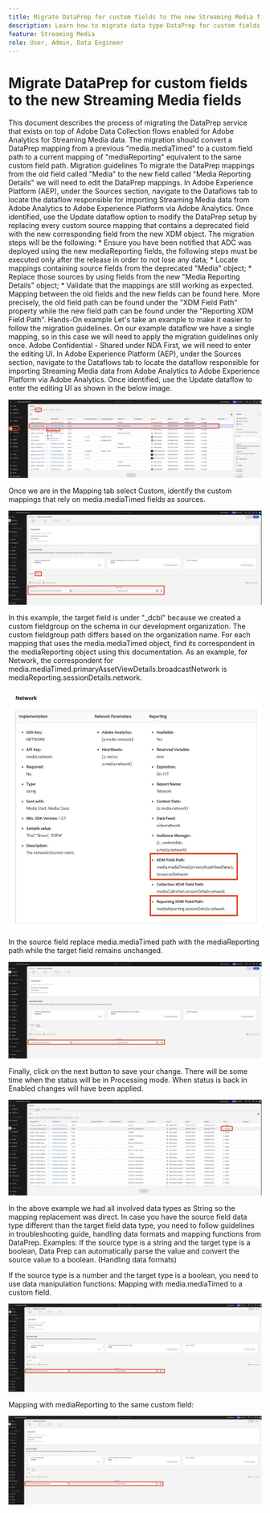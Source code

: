```yaml
---
title: Migrate DataPrep for custom fields to the new Streaming Media fields
description: Learn how to migrate data type DataPrep for custom fields to the new Streaming Media fields
feature: Streaming Media
role: User, Admin, Data Engineer
---
```

# Migrate DataPrep for custom fields to the new Streaming Media fields

This document describes the process of migrating the DataPrep service that exists on top of Adobe Data Collection flows enabled for Adobe Analytics for Streaming Media data. The migration should convert a DataPrep mapping from a previous "media.mediaTimed" to a custom field path to a current mapping of "mediaReporting" equivalent to the same custom field path.
Migration guidelines
To migrate the DataPrep mappings from the old field called "Media" to the new field called "Media Reporting Details" we will need to edit the DataPrep mappings.
In Adobe Experience Platform (AEP), under the Sources section, navigate to the Dataflows tab to locate the dataflow responsible for importing Streaming Media data from Adobe Analytics to Adobe Experience Platform via Adobe Analytics. Once identified, use the Update dataflow option to modify the DataPrep setup by replacing every custom source mapping that contains a deprecated field with the new corresponding field from the new XDM object.
The migration steps will be the following:
*
Ensure you have been notified that ADC was deployed using the new mediaReporting fields, the following steps must be executed only after the release in order to not lose any data;
*
Locate mappings containing source fields from the deprecated "Media" object;
*
Replace those sources by using fields from the new "Media Reporting Details" object;
*
Validate that the mappings are still working as expected.
Mapping between the old fields and the new fields can be found here. More precisely, the old field path can be found under the "XDM Field Path" property while the new field path can be found under the "Reporting XDM Field Path".
Hands-On example
Let's take an example to make it easier to follow the migration guidelines.
On our example dataflow we have a single mapping, so in this case we will need to apply the migration guidelines only once.
Adobe Confidential - Shared under NDA
First, we will need to enter the editing UI. In Adobe Experience Platform (AEP), under the Sources section, navigate to the Dataflows tab to locate the dataflow responsible for importing Streaming Media data from Adobe Analytics to Adobe Experience Platform via Adobe Analytics. Once identified, use the Update dataflow to enter the editing UI as shown in the below image.

![AEP dataflow](assets/aep-dataflow.jpeg)

Once we are in the Mapping tab select Custom, identify the custom mappings that rely on media.mediaTimed fields as sources.

![AEP dataflow continued](assets/aep-dataflow2.jpeg)

In this example, the target field is under "_dcbl" because we created a custom fieldgroup on the schema in our development organization. The custom fieldgroup path differs based on the organization name.
For each mapping that uses the media.mediaTimed object, find its correspondent in the mediaReporting object using this documentation. As an example, for Network, the correspondent for media.mediaTimed.primaryAssetViewDetails.broadcastNetwork is mediaReporting.sessionDetails.network.

![Updated XDM field path](assets/xdm-field-path-old-and-new.jpeg)

In the source field replace media.mediaTimed path with the mediaReporting path while the target field remains unchanged.

![AEP dataflow continued](assets/aep-dataflow3.jpeg)

Finally, click on the next button to save your change.
There will be some time when the status will be in Processing mode. When status is back in Enabled changes will have been applied.

![AEP dataflow continued](assets/aep-dataflow5.jpeg)

In the above example we had all involved data types as String so the mapping replacement was direct.
In case you have the source field data type different than the target field data type, you need to follow guidelines in troubleshooting guide, handling data formats and mapping functions from DataPrep.
Examples:
If the source type is a string and the target type is a boolean, Data Prep can automatically parse the value and convert the source value to a boolean. (Handling data formats)

If the source type is a number and the target type is a boolean, you need to use data manipulation functions:
Mapping with media.mediaTimed to a custom field.

![AEP dataflow continued](assets/aep-dataflow6.jpeg)

Mapping with mediaReporting to the same custom field:

![AEP dataflow continued](assets/aep-dataflow7.jpeg)


